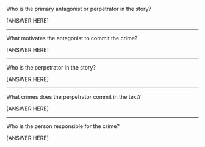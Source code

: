 Who is the primary antagonist or perpetrator in the story?

[ANSWER HERE]

---

What motivates the antagonist to commit the crime?

[ANSWER HERE]

---

Who is the perpetrator in the story?

[ANSWER HERE]

---

What crimes does the perpetrator commit in the text?

[ANSWER HERE]

---

Who is the person responsible for the crime?

[ANSWER HERE]
